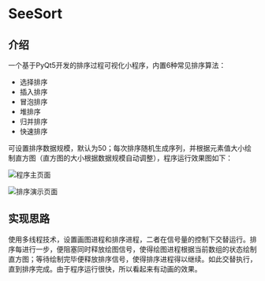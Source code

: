 <!--
 * @Descripttion: 
 * @version: 
 * @Author: ErCHen
 * @Date: 2020-04-06 15:13:23
 * @LastEditTime: 2020-04-29 22:09:36
 -->

# SeeSort

## 介绍

一个基于PyQt5开发的排序过程可视化小程序，内置6种常见排序算法：

- 选择排序
- 插入排序
- 冒泡排序
- 堆排序
- 归并排序
- 快速排序
  
可设置排序数据规模，默认为50；每次排序随机生成序列，并根据元素值大小绘制直方图（直方图的大小根据数据规模自动调整），程序运行效果图如下：

![程序主页面](https://gitee.com/crxcoding/Image/raw/master/github/project_show/%E6%8E%92%E5%BA%8F%E8%BF%87%E7%A8%8B%E5%8F%AF%E8%A7%86%E5%8C%96.png)

![排序演示页面](https://gitee.com/crxcoding/Image/raw/master/github/project_show/%E6%8E%92%E5%BA%8F%E8%BF%87%E7%A8%8B.png)

## 实现思路

使用多线程技术，设置画图进程和排序进程，二者在信号量的控制下交替运行。排序每进行一步，便阻塞同时释放绘图信号，使得绘图进程根据当前数组的状态绘制直方图；等待绘制完毕便释放排序信号，使得排序进程得以继续。如此交替执行，直到排序完成。由于程序运行很快，所以看起来有动画的效果。
